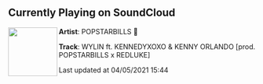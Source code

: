 ## Currently Playing on SoundCloud

[<img align="left" width="100" src="https://i1.sndcdn.com/artworks-utHhnFJVqe6zbMtD-7i8kEw-t500x500.jpg">](https://soundcloud.com/bigbillsondeck/wylin)

**Artist**: POPSTARBILLS 💫 

**Track**: WYLIN ft. KENNEDYXOXO & KENNY ORLANDO [prod. POPSTARBILLS x REDLUKE]

Last updated at 04/05/2021 15:44
